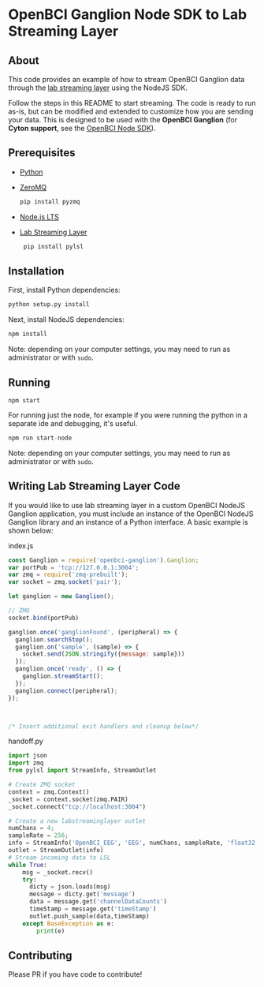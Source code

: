# OpenBCI Ganglion Node SDK to Lab Streaming Layer

## About

This code provides an example of how to stream OpenBCI Ganglion data through the [lab streaming layer](https://github.com/sccn/labstreaminglayer) using the NodeJS SDK.

Follow the steps in this README to start streaming. The code is ready to run as-is, but can be modified and extended to customize how you are sending your data. This is designed to be used with the **OpenBCI Ganglion** (for **Cyton support**, see the [OpenBCI Node SDK](https://github.com/OpenBCI/OpenBCI_NodeJS/tree/master/examples/labstreaminglayer)).

## Prerequisites

* [Python](https://www.python.org/downloads/)
* [ZeroMQ](http://zeromq.org/bindings:python)

  ```py
  pip install pyzmq
  ```
* [Node.js LTS](https://nodejs.org/en/)
* [Lab Streaming Layer](https://github.com/sccn/labstreaminglayer)

  ```py
   pip install pylsl
  ```


## Installation
First, install Python dependencies:
```bash
python setup.py install
```
Next, install NodeJS dependencies:
```bash
npm install
```
Note: depending on your computer settings, you may need to run as administrator or with `sudo`.

## Running
```
npm start
```
For running just the node, for example if you were running the python in a separate ide and debugging, it's useful.
```python
npm run start-node
```
Note: depending on your computer settings, you may need to run as administrator or with `sudo`.

## Writing Lab Streaming Layer Code
If you would like to use lab streaming layer in a custom OpenBCI NodeJS Ganglion application, you must include an instance of the OpenBCI NodeJS Ganglion library and an instance of a Python interface. A basic example is shown below:

index.js
```js
const Ganglion = require('openbci-ganglion').Ganglion;
var portPub = 'tcp://127.0.0.1:3004';
var zmq = require('zmq-prebuilt');
var socket = zmq.socket('pair');

let ganglion = new Ganglion();

// ZMQ
socket.bind(portPub)

ganglion.once('ganglionFound', (peripheral) => {
  ganglion.searchStop();
  ganglion.on('sample', (sample) => {
    socket.send(JSON.stringify({message: sample}))
  });
  ganglion.once('ready', () => {
    ganglion.streamStart();
  });
  ganglion.connect(peripheral);
});



/* Insert additional exit handlers and cleanup below*/
```

handoff.py
```python
import json
import zmq
from pylsl import StreamInfo, StreamOutlet

# Create ZMQ socket
context = zmq.Context()
_socket = context.socket(zmq.PAIR)
_socket.connect("tcp://localhost:3004")

# Create a new labstreaminglayer outlet
numChans = 4;
sampleRate = 256;
info = StreamInfo('OpenBCI_EEG', 'EEG', numChans, sampleRate, 'float32', 'openbci_12345')
outlet = StreamOutlet(info)
# Stream incoming data to LSL
while True:
    msg = _socket.recv()
    try:
      dicty = json.loads(msg)
      message = dicty.get('message')
      data = message.get('channelDataCounts')
      timeStamp = message.get('timeStamp')
      outlet.push_sample(data,timeStamp)
    except BaseException as e:
        print(e)
```

## Contributing
Please PR if you have code to contribute!
